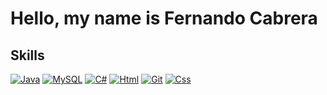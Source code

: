 # Hello, my name is Fernando Cabrera

## Skills
[![Java](https://img.shields.io/badge/Java-007396?style=for-the-badge&logo=java&logoColor=white&labelColor=101010)]()
[![MySQL](https://img.shields.io/badge/MySQL-4479A1?style=for-the-badge&logo=mysql&logoColor=white&labelColor=101010)]()
[![C#](https://img.shields.io/badge/csharp-007396?style=for-the-badge&logo=C#&logoColor=white&labelColor=101010)]()
[![Html](https://img.shields.io/badge/html-4479A1?style=for-the-badge&logo=html&logoColor=white&labelColor=101010)]()
[![Git](https://img.shields.io/badge/Git-007396?style=for-the-badge&logo=Git&logoColor=white&labelColor=101010)]()
[![Css](https://img.shields.io/badge/Css-007396?style=for-the-badge&logo=Css&logoColor=white&labelColor=101010)]()
